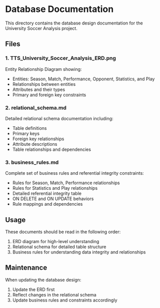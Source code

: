 # Database Documentation

This directory contains the database design documentation for the University Soccer Analysis project.

## Files

### 1. TTS_University_Soccer_Analysis_ERD.png
Entity Relationship Diagram showing:
- Entities: Season, Match, Performance, Opponent, Statistics, and Play
- Relationships between entities
- Attributes and their types
- Primary and foreign key constraints

### 2. relational_schema.md
Detailed relational schema documentation including:
- Table definitions
- Primary keys
- Foreign key relationships 
- Attribute descriptions
- Table relationships and dependencies

### 3. business_rules.md
Complete set of business rules and referential integrity constraints:
- Rules for Season, Match, Performance relationships
- Rules for Statistics and Play relationships
- Detailed referential integrity table
- ON DELETE and ON UPDATE behaviors
- Rule mappings and dependencies

## Usage
These documents should be read in the following order:
1. ERD diagram for high-level understanding
2. Relational schema for detailed table structure
3. Business rules for understanding data integrity and relationships

## Maintenance
When updating the database design:
1. Update the ERD first
2. Reflect changes in the relational schema
3. Update business rules and constraints accordingly
